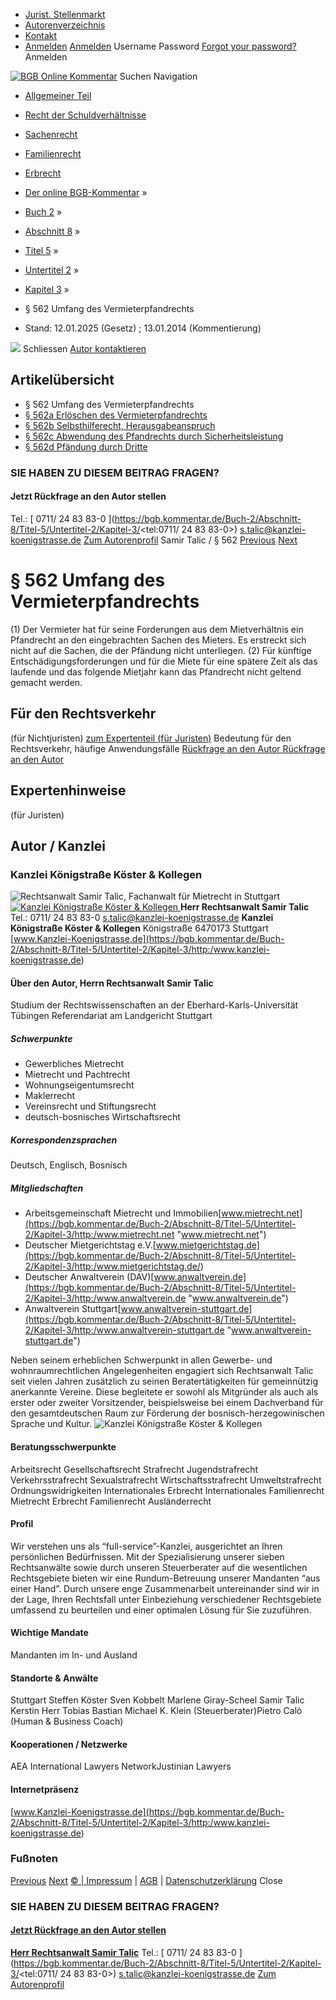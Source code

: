   * [Jurist. Stellenmarkt](https://bgb.kommentar.de/Buch-2/Abschnitt-8/Titel-5/Untertitel-2/Kapitel-3/</job-board> "Jurist. Stellenmarkt")
  * [Autorenverzeichnis](https://bgb.kommentar.de/Buch-2/Abschnitt-8/Titel-5/Untertitel-2/Kapitel-3/</Autorenverzeichnis> "Autorenverzeichnis")
  * [Kontakt](https://bgb.kommentar.de/Buch-2/Abschnitt-8/Titel-5/Untertitel-2/Kapitel-3/</Kontakt>)
  * [Anmelden](https://bgb.kommentar.de/Buch-2/Abschnitt-8/Titel-5/Untertitel-2/Kapitel-3/<#login> "show login form") [Anmelden](https://bgb.kommentar.de/Buch-2/Abschnitt-8/Titel-5/Untertitel-2/Kapitel-3/<#> "hide login form") Username Password
[Forgot your password?](https://bgb.kommentar.de/Buch-2/Abschnitt-8/Titel-5/Untertitel-2/Kapitel-3/</user/forgotpassword>) Anmelden 


[![BGB Online Kommentar](https://bgb.kommentar.de/extension/bgb/design/bgb/images/logo.png)](https://bgb.kommentar.de/Buch-2/Abschnitt-8/Titel-5/Untertitel-2/Kapitel-3/</> "BGB Online Kommentar")
Suchen
Navigation
  * [Allgemeiner Teil](https://bgb.kommentar.de/Buch-2/Abschnitt-8/Titel-5/Untertitel-2/Kapitel-3/</Buch-1>)
  * [Recht der Schuldverhältnisse](https://bgb.kommentar.de/Buch-2/Abschnitt-8/Titel-5/Untertitel-2/Kapitel-3/</Buch-2>)
  * [Sachenrecht](https://bgb.kommentar.de/Buch-2/Abschnitt-8/Titel-5/Untertitel-2/Kapitel-3/</Buch-3>)
  * [Familienrecht](https://bgb.kommentar.de/Buch-2/Abschnitt-8/Titel-5/Untertitel-2/Kapitel-3/</Buch-4>)
  * [Erbrecht](https://bgb.kommentar.de/Buch-2/Abschnitt-8/Titel-5/Untertitel-2/Kapitel-3/</Buch-5>)


  * [Der online BGB-Kommentar](https://bgb.kommentar.de/Buch-2/Abschnitt-8/Titel-5/Untertitel-2/Kapitel-3/</>) »
  * [Buch 2](https://bgb.kommentar.de/Buch-2/Abschnitt-8/Titel-5/Untertitel-2/Kapitel-3/</Buch-2>) »
  * [Abschnitt 8](https://bgb.kommentar.de/Buch-2/Abschnitt-8/Titel-5/Untertitel-2/Kapitel-3/</Buch-2/Abschnitt-8>) »
  * [Titel 5](https://bgb.kommentar.de/Buch-2/Abschnitt-8/Titel-5/Untertitel-2/Kapitel-3/</Buch-2/Abschnitt-8/Titel-5>) »
  * [Untertitel 2](https://bgb.kommentar.de/Buch-2/Abschnitt-8/Titel-5/Untertitel-2/Kapitel-3/</Buch-2/Abschnitt-8/Titel-5/Untertitel-2>) »
  * [Kapitel 3](https://bgb.kommentar.de/Buch-2/Abschnitt-8/Titel-5/Untertitel-2/Kapitel-3/</Buch-2/Abschnitt-8/Titel-5/Untertitel-2/Kapitel-3>) »
  * § 562 Umfang des Vermieterpfandrechts 
  * Stand: 12.01.2025 (Gesetz) ; 13.01.2014 (Kommentierung) 


![](https://vg01.met.vgwort.de/na/1c9909529ead4f509072c06d9081a7d5)
Schliessen 
[ Autor kontaktieren ](https://bgb.kommentar.de/Buch-2/Abschnitt-8/Titel-5/Untertitel-2/Kapitel-3/<#autorKanzlei27142>)
## Artikelübersicht
  * § 562 Umfang des Vermieterpfandrechts 
  * [ § 562a Erlöschen des Vermieterpfandrechts ](https://bgb.kommentar.de/Buch-2/Abschnitt-8/Titel-5/Untertitel-2/Kapitel-3/</Buch-2/Abschnitt-8/Titel-5/Untertitel-2/Kapitel-3/Erloeschen-des-Vermieterpfandrechts>)
  * [ § 562b Selbsthilferecht, Herausgabeanspruch ](https://bgb.kommentar.de/Buch-2/Abschnitt-8/Titel-5/Untertitel-2/Kapitel-3/</Buch-2/Abschnitt-8/Titel-5/Untertitel-2/Kapitel-3/Selbsthilferecht-Herausgabeanspruch>)
  * [ § 562c Abwendung des Pfandrechts durch Sicherheitsleistung ](https://bgb.kommentar.de/Buch-2/Abschnitt-8/Titel-5/Untertitel-2/Kapitel-3/</Buch-2/Abschnitt-8/Titel-5/Untertitel-2/Kapitel-3/Abwendung-des-Pfandrechts-durch-Sicherheitsleistung>)
  * [ § 562d Pfändung durch Dritte ](https://bgb.kommentar.de/Buch-2/Abschnitt-8/Titel-5/Untertitel-2/Kapitel-3/</Buch-2/Abschnitt-8/Titel-5/Untertitel-2/Kapitel-3/Pfaendung-durch-Dritte>)


### SIE HABEN ZU DIESEM BEITRAG FRAGEN?
####  Jetzt Rückfrage an den Autor stellen 
Tel.: [ 0711/ 24 83 83-0 ](https://bgb.kommentar.de/Buch-2/Abschnitt-8/Titel-5/Untertitel-2/Kapitel-3/<tel:0711/ 24 83 83-0>) s.talic@kanzlei-koenigstrasse.de [Zum Autorenprofil](https://bgb.kommentar.de/Buch-2/Abschnitt-8/Titel-5/Untertitel-2/Kapitel-3/<#autorKanzlei27142>)
Samir Talic / § 562 
[Previous](https://bgb.kommentar.de/Buch-2/Abschnitt-8/Titel-5/Untertitel-2/Kapitel-3/</Buch-2/Abschnitt-8/Titel-5/Untertitel-2/Kapitel-2/Unterkapitel-2/Sonderkuendigungsrecht-des-Mieters-nach-Mieterhoehung> "§ 561 Sonderkündigungsrecht des Mieters nach Mieterhöhung") [Next](https://bgb.kommentar.de/Buch-2/Abschnitt-8/Titel-5/Untertitel-2/Kapitel-3/</Buch-2/Abschnitt-8/Titel-5/Untertitel-2/Kapitel-3/Erloeschen-des-Vermieterpfandrechts> "§ 562a Erlöschen des Vermieterpfandrechts")
# § 562 Umfang des Vermieterpfandrechts
(1) Der Vermieter hat für seine Forderungen aus dem Mietverhältnis ein Pfandrecht an den eingebrachten Sachen des Mieters. Es erstreckt sich nicht auf die Sachen, die der Pfändung nicht unterliegen.
(2) Für künftige Entschädigungsforderungen und für die Miete für eine spätere Zeit als das laufende und das folgende Mietjahr kann das Pfandrecht nicht geltend gemacht werden.
## Für den Rechtsverkehr 
(für Nichtjuristen)
[zum Expertenteil (für Juristen)](https://bgb.kommentar.de/Buch-2/Abschnitt-8/Titel-5/Untertitel-2/Kapitel-3/<#expertenhinweise>)
Bedeutung für den Rechtsverkehr, häufige Anwendungsfälle
[ Rückfrage an den Autor ](https://bgb.kommentar.de/Buch-2/Abschnitt-8/Titel-5/Untertitel-2/Kapitel-3/<#autorKanzlei27142>) [ Rückfrage an den Autor ](https://bgb.kommentar.de/Buch-2/Abschnitt-8/Titel-5/Untertitel-2/Kapitel-3/<#autorKanzlei27142>)
## Expertenhinweise
(für Juristen)
## Autor / Kanzlei
### Kanzlei Königstraße Köster & Kollegen
![Rechtsanwalt Samir Talic, Fachanwalt für Mietrecht in Stuttgart](https://bgb.kommentar.de/var/bgb_online/storage/images/users/author/samir-talic/433700-10-ger-DE/Samir-Talic_profilelogo.jpg)
[ ![Kanzlei Königstraße Köster & Kollegen](https://bgb.kommentar.de/var/bgb_online/storage/images/companies/kanzlei-koenigstrasse-koester-kollegen/199052-7-ger-DE/Kanzlei-Koenigstrasse-Koester-Kollegen_large.gif) ](https://bgb.kommentar.de/Buch-2/Abschnitt-8/Titel-5/Untertitel-2/Kapitel-3/<http:/www.kanzlei-koenigstrasse.de>)
**Herr Rechtsanwalt Samir Talic** Tel.: 0711/ 24 83 83-0 s.talic@kanzlei-koenigstrasse.de
**Kanzlei Königstraße Köster & Kollegen**
Königstraße 6470173 Stuttgart
[www.Kanzlei-Koenigstrasse.de](https://bgb.kommentar.de/Buch-2/Abschnitt-8/Titel-5/Untertitel-2/Kapitel-3/<http:/www.kanzlei-koenigstrasse.de>)
####  Über den Autor, Herrn Rechtsanwalt Samir Talic 
Studium der Rechtswissenschaften an der Eberhard-Karls-Universität Tübingen
Referendariat am Landgericht Stuttgart
##### Schwerpunkte
  * Gewerbliches Mietrecht
  * Mietrecht und Pachtrecht
  * Wohnungseigentumsrecht
  * Maklerrecht
  * Vereinsrecht und Stiftungsrecht
  * deutsch-bosnisches Wirtschaftsrecht


##### Korrespondenzsprachen
Deutsch, Englisch, Bosnisch
##### Mitgliedschaften
  * Arbeitsgemeinschaft Mietrecht und Immobilien[www.mietrecht.net](https://bgb.kommentar.de/Buch-2/Abschnitt-8/Titel-5/Untertitel-2/Kapitel-3/<http:/www.mietrecht.net> "www.mietrecht.net")
  * Deutscher Mietgerichtstag e.V.[www.mietgerichtstag.de](https://bgb.kommentar.de/Buch-2/Abschnitt-8/Titel-5/Untertitel-2/Kapitel-3/<http:/www.mietgerichtstag.de/>)
  * Deutscher Anwaltverein (DAV)[www.anwaltverein.de](https://bgb.kommentar.de/Buch-2/Abschnitt-8/Titel-5/Untertitel-2/Kapitel-3/<http:/www.anwaltverein.de> "www.anwaltverein.de")
  * Anwaltverein Stuttgart[www.anwaltverein-stuttgart.de](https://bgb.kommentar.de/Buch-2/Abschnitt-8/Titel-5/Untertitel-2/Kapitel-3/<http:/www.anwaltverein-stuttgart.de> "www.anwaltverein-stuttgart.de")


Neben seinem erheblichen Schwerpunkt in allen Gewerbe- und wohnraumrechtlichen Angelegenheiten engagiert sich Rechtsanwalt Talic seit vielen Jahren zusätzlich zu seinen Beratertätigkeiten für gemeinnützig anerkannte Vereine. Diese begleitete er sowohl als Mitgründer als auch als erster oder zweiter Vorsitzender, beispielsweise bei einem Dachverband für den gesamtdeutschen Raum zur Förderung der bosnisch-herzegowinischen Sprache und Kultur.
![Kanzlei Königstraße Köster & Kollegen](https://bgb.kommentar.de/var/bgb_online/storage/images/companies/kanzlei-koenigstrasse-koester-kollegen/199052-7-ger-DE/Kanzlei-Koenigstrasse-Koester-Kollegen_large.gif)
#### Beratungsschwerpunkte
Arbeitsrecht Gesellschaftsrecht Strafrecht Jugendstrafrecht Verkehrsstrafrecht Sexualstrafrecht Wirtschaftsstrafrecht Umweltstrafrecht Ordnungswidrigkeiten Internationales Erbrecht Internationales Familienrecht Mietrecht Erbrecht Familienrecht Ausländerrecht
#### Profil
Wir verstehen uns als “full-service”-Kanzlei, ausgerichtet an Ihren persönlichen Bedürfnissen. Mit der Spezialisierung unserer sieben Rechtsanwälte sowie durch unseren Steuerberater auf die wesentlichen Rechtsgebiete bieten wir eine Rundum-Betreuung unserer Mandanten “aus einer Hand”. Durch unsere enge Zusammenarbeit untereinander sind wir in der Lage, Ihren Rechtsfall unter Einbeziehung verschiedener Rechtsgebiete umfassend zu beurteilen und einer optimalen Lösung für Sie zuzuführen.
#### Wichtige Mandate
Mandanten im In- und Ausland
#### Standorte & Anwälte
Stuttgart
Steffen Köster Sven Kobbelt Marlene Giray-Scheel Samir Talic Kerstin Herr Tobias Bastian Michael K. Klein (Steuerberater)Pietro Calò (Human & Business Coach)
#### Kooperationen / Netzwerke
AEA International Lawyers NetworkJustinian Lawyers
#### Internetpräsenz
[www.Kanzlei-Koenigstrasse.de](https://bgb.kommentar.de/Buch-2/Abschnitt-8/Titel-5/Untertitel-2/Kapitel-3/<http:/www.kanzlei-koenigstrasse.de>)
### Fußnoten
[Previous](https://bgb.kommentar.de/Buch-2/Abschnitt-8/Titel-5/Untertitel-2/Kapitel-3/</Buch-2/Abschnitt-8/Titel-5/Untertitel-2/Kapitel-2/Unterkapitel-2/Sonderkuendigungsrecht-des-Mieters-nach-Mieterhoehung> "§ 561 Sonderkündigungsrecht des Mieters nach Mieterhöhung") [Next](https://bgb.kommentar.de/Buch-2/Abschnitt-8/Titel-5/Untertitel-2/Kapitel-3/</Buch-2/Abschnitt-8/Titel-5/Untertitel-2/Kapitel-3/Erloeschen-des-Vermieterpfandrechts> "§ 562a Erlöschen des Vermieterpfandrechts")
[© | Impressum](https://bgb.kommentar.de/Buch-2/Abschnitt-8/Titel-5/Untertitel-2/Kapitel-3/</Kontakt>) | [AGB](https://bgb.kommentar.de/Buch-2/Abschnitt-8/Titel-5/Untertitel-2/Kapitel-3/</AGB>) | [Datenschutzerklärung](https://bgb.kommentar.de/Buch-2/Abschnitt-8/Titel-5/Untertitel-2/Kapitel-3/</Datenschutzerklaerung-fuer-Leser>)
Close
### SIE HABEN ZU DIESEM BEITRAG FRAGEN?
####  [ Jetzt Rückfrage an den Autor stellen ](https://bgb.kommentar.de/Buch-2/Abschnitt-8/Titel-5/Untertitel-2/Kapitel-3/<#autorKanzlei27142>)
[ ](https://bgb.kommentar.de/Buch-2/Abschnitt-8/Titel-5/Untertitel-2/Kapitel-3/<#autorKanzlei27142>)
**[Herr Rechtsanwalt Samir Talic](https://bgb.kommentar.de/Buch-2/Abschnitt-8/Titel-5/Untertitel-2/Kapitel-3/<#autorKanzlei27142>)** Tel.: [ 0711/ 24 83 83-0 ](https://bgb.kommentar.de/Buch-2/Abschnitt-8/Titel-5/Untertitel-2/Kapitel-3/<tel:0711/ 24 83 83-0>) s.talic@kanzlei-koenigstrasse.de [Zum Autorenprofil](https://bgb.kommentar.de/Buch-2/Abschnitt-8/Titel-5/Untertitel-2/Kapitel-3/<#autorKanzlei27142>)
